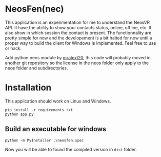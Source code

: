 # NeosFen(nec)

This application is an experimentation for me to understand the NeosVR API. It have the ability to show your contacts status, online, offline, etc. It also show in which session the contact is present. The functionnality are pretty simple for now and the developement is a bit halted for now until a proper way to build the client for Windows is implemented. Feel free to use or hack.

Add python neos module by [mralext20](https://github.com/mralext20/neos.py),
this code will probably moved in another git repository so the license in the
neos folder only apply to the neos folder and subdirectories.

# Installation

This application should work on Linux and Windows.

```
pip install -r requirements.txt
python app.py
```

## Build an executable for windows

```
python -m PyInstaller .\neosfen.spec
```

Now you will be able to found the compiled version in `dist` folder.